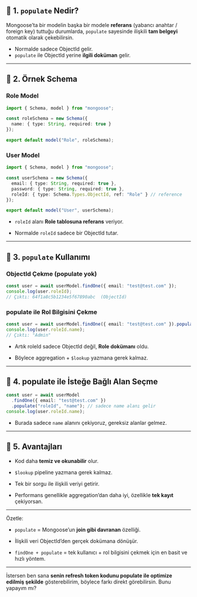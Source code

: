 
## 🔹 1. `populate` Nedir?

Mongoose’ta bir modelin başka bir modele **referans** (yabancı anahtar / foreign key) tuttuğu durumlarda, `populate` sayesinde ilişkili **tam belgeyi** otomatik olarak çekebilirsin.

- Normalde sadece ObjectId gelir.
- `populate` ile ObjectId yerine **ilgili doküman** gelir.

---

## 🔹 2. Örnek Schema

### Role Model

```ts
import { Schema, model } from "mongoose";

const roleSchema = new Schema({
  name: { type: String, required: true }
});

export default model("Role", roleSchema);
```

### User Model

```ts
import { Schema, model } from "mongoose";

const userSchema = new Schema({
  email: { type: String, required: true },
  password: { type: String, required: true },
  roleId: { type: Schema.Types.ObjectId, ref: "Role" } // reference
});

export default model("User", userSchema);
```

- `roleId` alanı **Role tablosuna referans** veriyor.
    
- Normalde `roleId` sadece bir ObjectId tutar.
    

---

## 🔹 3. `populate` Kullanımı

### ObjectId Çekme (populate yok)

```ts
const user = await userModel.findOne({ email: "test@test.com" });
console.log(user.roleId); 
// Çıktı: 64f1a8c5b1234e5f67890abc  (ObjectId)
```

### populate ile Rol Bilgisini Çekme

```ts
const user = await userModel.findOne({ email: "test@test.com" }).populate("roleId");
console.log(user.roleId.name); 
// Çıktı: "Admin"
```

- Artık roleId sadece ObjectId değil, **Role dokümanı** oldu.
    
- Böylece aggregation + `$lookup` yazmana gerek kalmaz.
    

---

## 🔹 4. populate ile İsteğe Bağlı Alan Seçme

```ts
const user = await userModel
  .findOne({ email: "test@test.com" })
  .populate("roleId", "name"); // sadece name alanı gelir
console.log(user.roleId.name); 
```

- Burada sadece `name` alanını çekiyoruz, gereksiz alanlar gelmez.
    

---

## 🔹 5. Avantajları

- Kod daha **temiz ve okunabilir** olur.
    
- `$lookup` pipeline yazmana gerek kalmaz.
    
- Tek bir sorgu ile ilişkili veriyi getirir.
    
- Performans genellikle aggregation’dan daha iyi, özellikle **tek kayıt** çekiyorsan.
    

---

Özetle:

- `populate` = Mongoose’un **join gibi davranan** özelliği.
    
- İlişkili veri ObjectId’den gerçek dokümana dönüşür.
    
- `findOne + populate` = tek kullanıcı + rol bilgisini çekmek için en basit ve hızlı yöntem.
    

---

İstersen ben sana **senin refresh token kodunu populate ile optimize edilmiş şekilde** gösterebilirim, böylece farkı direkt görebilirsin. Bunu yapayım mı?